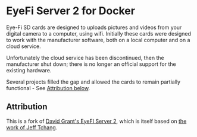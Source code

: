# EyeFi Server 2 for Docker
Eye-Fi SD cards are designed to uploads pictures and videos from your digital camera to a computer, using wifi.
Initially these cards were designed to work with the manufacturer software, both on a local computer and on a cloud 
service.

Unfortunately the cloud service has been discontinued, then the manufacturer shut down; there is no longer an official 
support for the existing hardware.

Several projects filled the gap and allowed the cards to remain partially functional - See [Attribution below](#Attribution).


## Attribution
This is a fork of [David Grant's EyeFI Server 2](https://github.com/dgrant/eyefiserver2), which is itself based on [the work of Jeff Tchang](http://returnbooleantrue.blogspot.nl/2009/01/eye-fi-standalone-server.html).